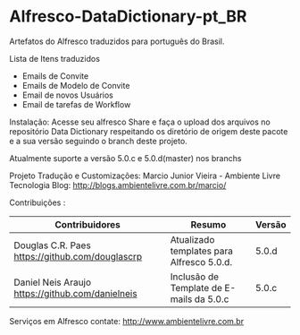 # Alfresco-DataDictionary-pt_BR

Artefatos do Alfresco traduzidos para português do Brasil.

Lista de Itens traduzidos
- Emails de Convite
- Emails de Modelo de Convite
- Email de novos Usuários
- Email de tarefas de Workflow

Instalação:
 Acesse seu alfresco Share e faça o upload dos arquivos no repositório Data Dictionary respeitando os diretório de origem deste pacote e a sua versão seguindo o branch deste projeto.

 Atualmente suporte a versão 5.0.c e 5.0.d(master) nos branchs

Projeto Tradução e Customizações:
Marcio Junior Vieira - Ambiente Livre Tecnologia
Blog: http://blogs.ambientelivre.com.br/marcio/

Contribuições :

| Contribuidores                                    | Resumo                                    | Versão |
|---------------------------------------------------|-------------------------------------------|--------|
| Douglas C.R. Paes https://github.com/douglascrp   | Atualizado templates para Alfresco 5.0.d. | 5.0.d  |
| Daniel Neis Araujo  https://github.com/danielneis | Inclusão de Template de E-mails da 5.0.c  | 5.0.c  |






Serviços em  Alfresco contate: http://www.ambientelivre.com.br
